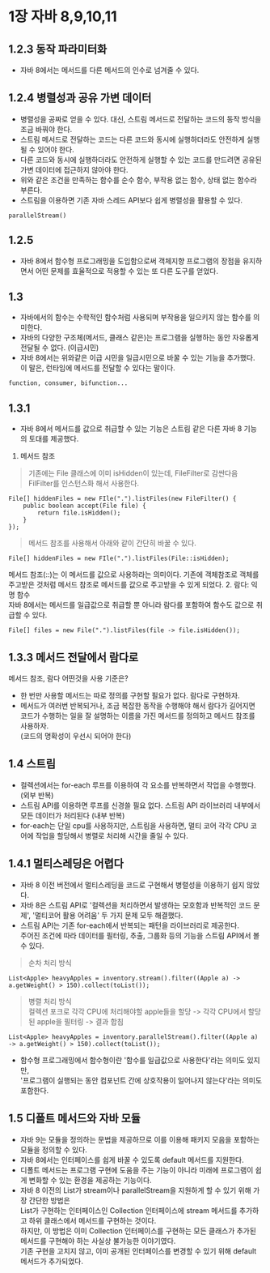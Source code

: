 # 1장 자바 8,9,10,11
## 1.2.3 동작 파라미터화
* 자바 8에서는 메서드를 다른 메서드의 인수로 넘겨줄 수 있다.
## 1.2.4 병렬성과 공유 가변 데이터
* 병렬성을 공짜로 얻을 수 있다. 대신, 스트림 메서드로 전달하는 코드의 동작 방식을 조금 바꿔야 한다.
* 스트림 메서드로 전달하는 코드는 다른 코드와 동시에 실행하더라도 안전하게 실행될 수 있어야 한다.
* 다른 코드와 동시에 실행하더라도 안전하게 실행할 수 있는 코드를 만드려면 공유된 가변 데이터에 접근하지 않아야 한다.
* 위와 같은 조건을 만족하는 함수를 순수 함수, 부작용 없는 함수, 상태 없는 함수라 부른다.
* 스트림을 이용하면 기존 자바 스레드 API보다 쉽게 병렬성을 활용할 수 있다.  
```
parallelStream()
```
## 1.2.5 
* 자바 8에서 함수형 프로그래밍을 도입함으로써 객체지향 프로그램의 장점을 유지하면서 어떤 문제를 효율적으로 적용할 수 있는 또 다른 도구를 얻었다.

## 1.3
* 자바에서의 함수는 수학적인 함수처럼 사용되며 부작용을 일으키지 않는 함수를 의미한다.
* 자바의 다양한 구조체(메서드, 클래스 같은)는 프로그램을 실행하는 동안 자유롭게 전달될 수 없다. (이급시민)
* 자바 8에서는 위와같은 이급 시민을 일급시민으로 바꿀 수 있는 기능을 추가했다. 이 말은, 런타임에 메서드를 전달할 수 있다는 말이다.
```
function, consumer, bifunction...
```

## 1.3.1
* 자바 8에서 메서드를 값으로 취급할 수 있는 기능은 스트림 같은 다른 자바 8 기능의 토대를 제공했다.  
1. 메서드 참조
> 기존에는 File 클래스에 이미 isHidden이 있는데, FileFilter로 감싼다음 FilFilter를 인스턴스화 해서 사용한다.
```
File[] hiddenFiles = new FIle(".").listFiles(new FileFilter() {
    public boolean accept(File file) {
        return file.isHidden();
    }
});
```
> 메서드 참조를 사용해서 아래와 같이 간단히 바꿀 수 있다.
```
File[] hiddenFiles = new FIle(".").listFiles(File::isHidden);
```
메서드 참조(::)는 이 메서드를 값으로 사용하라는 의미이다.
기존에 객체참조로 객체를 주고받은 것처럼 메서드 참조로 메서드를 값으로 주고받을 수 있게 되었다.
2. 람다: 익명 함수  
자바 8에서는 메서드를 일급값으로 취급할 뿐 아니라 람다를 포함하여 함수도 값으로 취급할 수 있다. 
```
File[] files = new File(".").listFiles(file -> file.isHidden());
```

## 1.3.3 메서드 전달에서 람다로
메서드 참조, 람다 어떤것을 사용 기준은?
* 한 번만 사용할 메서드는 따로 정의를 구현할 필요가 없다. 람다로 구현하자.
* 메서드가 여러번 반복되거나, 조금 복잡한 동작을 수행해야 해서 람다가 길어지면 코드가 수행하는 일을 잘 설명하는 이름을 가진 메서드를 정의하고 메서드 참조를 사용하자.  
(코드의 명확성이 우선시 되어야 한다)

## 1.4 스트림
* 컬렉션에서는 for-each 루프를 이용하여 각 요소를 반복하면서 작업을 수행했다. (외부 반복)
* 스트림 API를 이용하면 루프를 신경쓸 필요 없다. 스트림 API 라이브러리 내부에서 모든 데이터가 처리된다 (내부 반복)
* for-each는 단일 cpu를 사용하지만, 스트림을 사용하면, 멀티 코어 각각 CPU 코어에 작업을 할당해서 병렬로 처리해 시간을 줄일 수 있다.

## 1.4.1 멀티스레딩은 어렵다
* 자바 8 이전 버전에서 멀티스레딩을 코드로 구현해서 병렬성을 이용하기 쉽지 않았다.
* 자바 8은 스트림 API로 '컬렉션을 처리하면서 발생하는 모호함과 반복적인 코드 문제', '멀티코어 활용 어려움' 두 가지 문제 모두 해결했다.
* 스트림 API는 기존 for-each에서 반복되는 패턴을 라이브러리로 제공한다.  
주어진 조건에 따라 데이터를 필터링, 추출, 그룹화 등의 기능을 스트림 API에서 볼 수 있다.

> 순차 처리 방식
```
List<Apple> heavyApples = inventory.stream().filter((Apple a) -> a.getWeight() > 150).collect(toList());
```  
> 병렬 처리 방식  
> 컬렉션 포크로 각각 CPU에 처리해야할 apple들을 할당 -> 각각 CPU에서 할당된 apple을 필터링 -> 결과 합침
```
List<Apple> heavyApples = inventory.parallelStream().filter((Apple a) -> a.getWeight() > 150).collect(toList());
```   
* 함수형 프로그래밍에서 함수형이란 '함수를 일급값으로 사용한다'라는 의미도 있지만,  
'프로그램이 실행되는 동안 컴포넌트 간에 상호작용이 일어나지 않는다'라는 의미도 포함한다.

## 1.5 디폴트 메서드와 자바 모듈
* 자바 9는 모듈을 정의하는 문법을 제공하므로 이를 이용해 패키지 모음을 포함하는 모듈을 정의할 수 있다.
* 자바 8에서는 인터페이스를 쉽게 바꿀 수 있도록 default 메서드를 지원한다.
* 디폴트 메서드는 프로그램 구현에 도움을 주는 기능이 아니라 미래에 프로그램이 쉽게 변화할 수 있는 환경을 제공하는 기능이다.
* 자바 8 이전의 List<T>가 stream이나 parallelStream을 지원하게 할 수 있기 위해 가장 간단한 방법은   
List가 구현하는 인터페이스인 Collection 인터페이스에 stream 메서드를 추가하고 하위 클래스에서 메서드를 구현하는 것이다.  
하지만, 이 방법은 이미 Collection 인터페이스를 구현하는 모든 클래스가 추가된 메서드를 구현해야 하는 사실상 불가능한 이야기였다.  
기존 구현을 고치지 않고, 이미 공개된 인터페이스를 변경할 수 있기 위해 default 메서드가 추가되었다.
